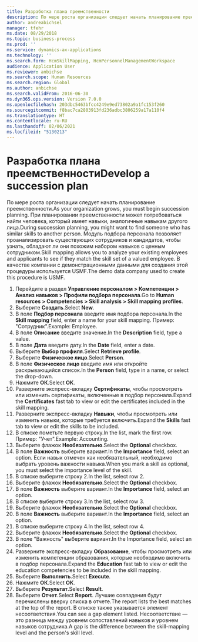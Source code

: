 ```yaml
---
title: Разработка плана преемственности
description: По мере роста организации следует начать планирование преемственности.
author: andreabichsel
manager: tfehr
ms.date: 08/29/2018
ms.topic: business-process
ms.prod: ''
ms.service: dynamics-ax-applications
ms.technology: ''
ms.search.form: HcmSkillMapping, HcmPersonnelManagementWorkspace
audience: Application User
ms.reviewer: anbichse
ms.search.scope: Human Resources
ms.search.region: Global
ms.author: anbichse
ms.search.validFrom: 2016-06-30
ms.dyn365.ops.version: Version 7.0.0
ms.openlocfilehash: 203dbc5463bfcc4249e9ed73802a9a1fc153f260
ms.sourcegitcommit: f8bac7ca2803913fd236adbc3806259a17a110f4
ms.translationtype: HT
ms.contentlocale: ru-RU
ms.lasthandoff: 02/06/2021
ms.locfileid: "5130213"
---
```

# <a name="develop-a-succession-plan"></a><span data-ttu-id="3018c-103">Разработка плана преемственности</span><span class="sxs-lookup"><span data-stu-id="3018c-103">Develop a succession plan</span></span>

<span data-ttu-id="3018c-104">По мере роста организации следует начать планирование преемственности.</span><span class="sxs-lookup"><span data-stu-id="3018c-104">As your organization grows, you must begin succession planning.</span></span> <span data-ttu-id="3018c-105">При планировании преемственности может потребоваться найти человека, который имеет навыки, аналогичные навыкам другого лица.</span><span class="sxs-lookup"><span data-stu-id="3018c-105">During succession planning, you might want to find someone who has similar skills to another person.</span></span> <span data-ttu-id="3018c-106">Модуль подбора персонала позволяет проанализировать существующих сотрудников и кандидатов, чтобы узнать, обладают ли они похожим набором навыков с ценным сотрудником.</span><span class="sxs-lookup"><span data-stu-id="3018c-106">Skill mapping allows you to analyze your existing employees and applicants to see if they match the skill set of a valued employee.</span></span> <span data-ttu-id="3018c-107">В качестве компании с демонстрационными данными для создания этой процедуры используется USMF.</span><span class="sxs-lookup"><span data-stu-id="3018c-107">The demo data company used to create this procedure is USMF.</span></span>

1. <span data-ttu-id="3018c-108">Перейдите в раздел **Управление персоналом > Компетенции > Анализ навыков > Профили подбора персонала**.</span><span class="sxs-lookup"><span data-stu-id="3018c-108">Go to **Human resources > Competencies > Skill analysis > Skill mapping profiles**.</span></span>
2. <span data-ttu-id="3018c-109">Выберите **Создать**.</span><span class="sxs-lookup"><span data-stu-id="3018c-109">Select **New**.</span></span>
3. <span data-ttu-id="3018c-110">В поле **Подбор персонала** введите имя подбора персонала.</span><span class="sxs-lookup"><span data-stu-id="3018c-110">In the **Skill mapping** field, enter a name for your skill mapping.</span></span> <span data-ttu-id="3018c-111">Пример: "Сотрудник".</span><span class="sxs-lookup"><span data-stu-id="3018c-111">Example: Employee.</span></span>
4. <span data-ttu-id="3018c-112">В поле **Описание** введите значение.</span><span class="sxs-lookup"><span data-stu-id="3018c-112">In the **Description** field, type a value.</span></span>
5. <span data-ttu-id="3018c-113">В поле **Дата** введите дату.</span><span class="sxs-lookup"><span data-stu-id="3018c-113">In the **Date** field, enter a date.</span></span>
6. <span data-ttu-id="3018c-114">Выберите **Выбор профиля**.</span><span class="sxs-lookup"><span data-stu-id="3018c-114">Select **Retrieve profile**.</span></span>
7. <span data-ttu-id="3018c-115">Выберите **Физическое лицо**.</span><span class="sxs-lookup"><span data-stu-id="3018c-115">Select **Person**.</span></span>
8. <span data-ttu-id="3018c-116">В поле **Физическое лицо** введите имя или откройте раскрывающийся список.</span><span class="sxs-lookup"><span data-stu-id="3018c-116">In the **Person** field, type in a name, or select the drop-down.</span></span>
9. <span data-ttu-id="3018c-117">Нажмите **ОК**.</span><span class="sxs-lookup"><span data-stu-id="3018c-117">Select **OK**.</span></span>
10. <span data-ttu-id="3018c-118">Разверните экспресс-вкладку **Сертификаты**, чтобы просмотреть или изменить сертификаты, включенные в подбор персонала.</span><span class="sxs-lookup"><span data-stu-id="3018c-118">Expand the **Certificates** fast tab to view or edit the certificates included in the skill mapping.</span></span>
11. <span data-ttu-id="3018c-119">Разверните экспресс-вкладку **Навыки**, чтобы просмотреть или изменить навыки, которые требуется включить.</span><span class="sxs-lookup"><span data-stu-id="3018c-119">Expand the **Skills** fast tab to view or edit the skills to be included.</span></span>
12. <span data-ttu-id="3018c-120">В списке пометьте первую строку.</span><span class="sxs-lookup"><span data-stu-id="3018c-120">In the list, mark the first row.</span></span> <span data-ttu-id="3018c-121">Пример: "Учет".</span><span class="sxs-lookup"><span data-stu-id="3018c-121">Example:  Accounting.</span></span>
13. <span data-ttu-id="3018c-122">Выберите флажок **Необязательно**.</span><span class="sxs-lookup"><span data-stu-id="3018c-122">Select the **Optional** checkbox.</span></span>
14. <span data-ttu-id="3018c-123">В поле **Важность** выберите вариант.</span><span class="sxs-lookup"><span data-stu-id="3018c-123">In the **Importance** field, select an option.</span></span> <span data-ttu-id="3018c-124">Если навык отмечен как необязательный, необходимо выбрать уровень важности навыка.</span><span class="sxs-lookup"><span data-stu-id="3018c-124">When you mark a skill as optional, you must select the importance level of the skill.</span></span>  
15. <span data-ttu-id="3018c-125">В списке выберите строку 2.</span><span class="sxs-lookup"><span data-stu-id="3018c-125">In the list, select row 2.</span></span>
16. <span data-ttu-id="3018c-126">Выберите флажок **Необязательно**.</span><span class="sxs-lookup"><span data-stu-id="3018c-126">Select the **Optional** checkbox.</span></span>
17. <span data-ttu-id="3018c-127">В поле **Важность** выберите вариант.</span><span class="sxs-lookup"><span data-stu-id="3018c-127">In the **Importance** field, select an option.</span></span>
18. <span data-ttu-id="3018c-128">В списке выберите строку 3.</span><span class="sxs-lookup"><span data-stu-id="3018c-128">In the list, select row 3.</span></span>
19. <span data-ttu-id="3018c-129">Выберите флажок **Необязательно**.</span><span class="sxs-lookup"><span data-stu-id="3018c-129">Select the **Optional** checkbox.</span></span>
20. <span data-ttu-id="3018c-130">В поле **Важность** выберите вариант.</span><span class="sxs-lookup"><span data-stu-id="3018c-130">In the **Importance** field, select an option.</span></span>
21. <span data-ttu-id="3018c-131">В списке выберите строку 4.</span><span class="sxs-lookup"><span data-stu-id="3018c-131">In the list, select row 4.</span></span>
22. <span data-ttu-id="3018c-132">Выберите флажок **Необязательно**.</span><span class="sxs-lookup"><span data-stu-id="3018c-132">Select the **Optional** checkbox.</span></span>
23. <span data-ttu-id="3018c-133">В поле "Важность" выберите вариант.</span><span class="sxs-lookup"><span data-stu-id="3018c-133">In the Importance field, select an option.</span></span>
24. <span data-ttu-id="3018c-134">Разверните экспресс-вкладку **Образование**, чтобы просмотреть или изменить компетенции образования, которые необходимо включить в подбор персонала.</span><span class="sxs-lookup"><span data-stu-id="3018c-134">Expand the **Education** fast tab to view or edit the education competencies to be included in the skill mapping.</span></span>
25. <span data-ttu-id="3018c-135">Выберите **Выполнить**.</span><span class="sxs-lookup"><span data-stu-id="3018c-135">Select **Execute**.</span></span>
26. <span data-ttu-id="3018c-136">Нажмите **ОК**.</span><span class="sxs-lookup"><span data-stu-id="3018c-136">Select **OK**.</span></span>
27. <span data-ttu-id="3018c-137">Выберите **Результат**.</span><span class="sxs-lookup"><span data-stu-id="3018c-137">Select **Result**.</span></span>
28. <span data-ttu-id="3018c-138">Выберите **Отчет**.</span><span class="sxs-lookup"><span data-stu-id="3018c-138">Select **Report**.</span></span> <span data-ttu-id="3018c-139">Лучшие совпадения будут перечислены вверху списка в отчете.</span><span class="sxs-lookup"><span data-stu-id="3018c-139">The report lists the best matches at the top of the report.</span></span> <span data-ttu-id="3018c-140">В списке также указывается элемент несоответствия.</span><span class="sxs-lookup"><span data-stu-id="3018c-140">You can see a gap element listed.</span></span> <span data-ttu-id="3018c-141">Несоответствие — это разница между уровнем сопоставлений навыков и уровнем навыков сотрудника.</span><span class="sxs-lookup"><span data-stu-id="3018c-141">A gap is the difference between the skill-mapping level and the person's skill level.</span></span>  

